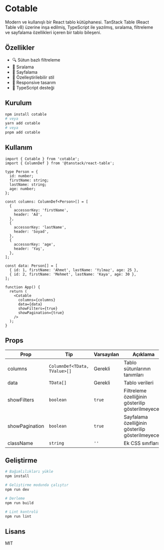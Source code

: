 # Cotable

Modern ve kullanışlı bir React tablo kütüphanesi. TanStack Table (React Table v8) üzerine inşa edilmiş, TypeScript ile yazılmış, sıralama, filtreleme ve sayfalama özellikleri içeren bir tablo bileşeni.

## Özellikler

- 🔍 Sütun bazlı filtreleme
- 🔄 Sıralama
- 📄 Sayfalama
- 💅 Özelleştirilebilir stil
- 📱 Responsive tasarım
- 🎯 TypeScript desteği

## Kurulum

```bash
npm install cotable
# veya
yarn add cotable
# veya
pnpm add cotable
```

## Kullanım

```tsx
import { Cotable } from 'cotable';
import { ColumnDef } from '@tanstack/react-table';

type Person = {
  id: number;
  firstName: string;
  lastName: string;
  age: number;
};

const columns: ColumnDef<Person>[] = [
  {
    accessorKey: 'firstName',
    header: 'Ad',
  },
  {
    accessorKey: 'lastName',
    header: 'Soyad',
  },
  {
    accessorKey: 'age',
    header: 'Yaş',
  },
];

const data: Person[] = [
  { id: 1, firstName: 'Ahmet', lastName: 'Yılmaz', age: 25 },
  { id: 2, firstName: 'Mehmet', lastName: 'Kaya', age: 30 },
];

function App() {
  return (
    <Cotable
      columns={columns}
      data={data}
      showFilters={true}
      showPagination={true}
    />
  );
}
```

## Props

| Prop | Tip | Varsayılan | Açıklama |
|------|-----|------------|-----------|
| columns | `ColumnDef<TData, TValue>[]` | Gerekli | Tablo sütunlarının tanımları |
| data | `TData[]` | Gerekli | Tablo verileri |
| showFilters | `boolean` | `true` | Filtreleme özelliğinin gösterilip gösterilmeyeceği |
| showPagination | `boolean` | `true` | Sayfalama özelliğinin gösterilip gösterilmeyeceği |
| className | `string` | `''` | Ek CSS sınıfları |

## Geliştirme

```bash
# Bağımlılıkları yükle
npm install

# Geliştirme modunda çalıştır
npm run dev

# Derleme
npm run build

# Lint kontrolü
npm run lint
```

## Lisans

MIT
